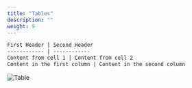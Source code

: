 ```yaml
---
title: "Tables"
description: ""
weight: 9
---
```



```md
First Header | Second Header
------------ | ------------
Content from cell 1 | Content from cell 2
Content in the first column | Content in the second column
```

![Table](../images/table.png)
